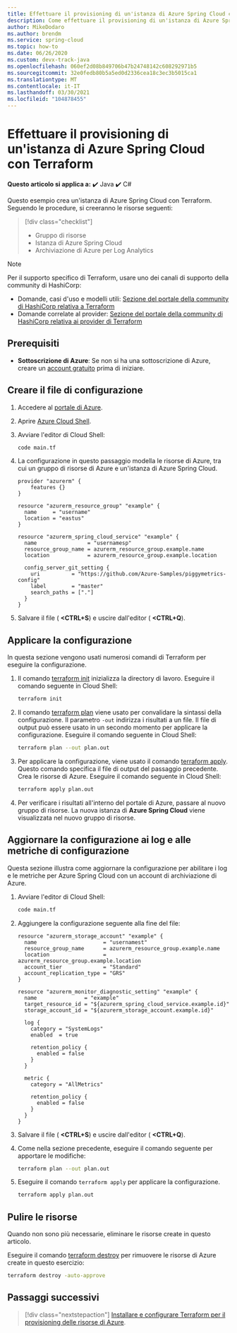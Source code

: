 ```yaml
---
title: Effettuare il provisioning di un'istanza di Azure Spring Cloud con Terraform
description: Come effettuare il provisioning di un'istanza di Azure Spring Cloud con Terraform.
author: MikeDodaro
ms.author: brendm
ms.service: spring-cloud
ms.topic: how-to
ms.date: 06/26/2020
ms.custom: devx-track-java
ms.openlocfilehash: 060ef2d08b849706b47b24748142c608292971b5
ms.sourcegitcommit: 32e0fedb80b5a5ed0d2336cea18c3ec3b5015ca1
ms.translationtype: MT
ms.contentlocale: it-IT
ms.lasthandoff: 03/30/2021
ms.locfileid: "104878455"
---
```

# <a name="provision-an-azure-spring-cloud-instance-with-terraform"></a>Effettuare il provisioning di un'istanza di Azure Spring Cloud con Terraform

**Questo articolo si applica a:** ✔️ Java ✔️ C#

Questo esempio crea un'istanza di Azure Spring Cloud con Terraform. Seguendo le procedure, si creeranno le risorse seguenti:

> [!div class="checklist"]
> * Gruppo di risorse
> * Istanza di Azure Spring Cloud
> * Archiviazione di Azure per Log Analytics

> [!NOTE]
> Per il supporto specifico di Terraform, usare uno dei canali di supporto della community di HashiCorp:
>
> * Domande, casi d'uso e modelli utili: [Sezione del portale della community di HashiCorp relativa a Terraform](https://discuss.hashicorp.com/c/terraform-core)
> * Domande correlate al provider: [Sezione del portale della community di HashiCorp relativa ai provider di Terraform](https://discuss.hashicorp.com/c/terraform-providers)

## <a name="prerequisites"></a>Prerequisiti

- **Sottoscrizione di Azure**: Se non si ha una sottoscrizione di Azure, creare un [account gratuito](https://azure.microsoft.com/free/?ref=microsoft.com&utm_source=microsoft.com&utm_medium=docs&utm_campaign=visualstudio) prima di iniziare.

## <a name="create-configuration-file"></a>Creare il file di configurazione

1. Accedere al [portale di Azure](https://go.microsoft.com/fwlink/p/?LinkID=525040).

1. Aprire [Azure Cloud Shell](../app-service/quickstart-java.md#use-azure-cloud-shell).

1. Avviare l'editor di Cloud Shell:

    ```bash
    code main.tf
    ```

1. La configurazione in questo passaggio modella le risorse di Azure, tra cui un gruppo di risorse di Azure e un'istanza di Azure Spring Cloud.

    ```hcl
    provider "azurerm" {
        features {}
    }

    resource "azurerm_resource_group" "example" {
      name     = "username"
      location = "eastus"
    }

    resource "azurerm_spring_cloud_service" "example" {
      name                = "usernamesp"
      resource_group_name = azurerm_resource_group.example.name
      location            = azurerm_resource_group.example.location

      config_server_git_setting {
        uri          = "https://github.com/Azure-Samples/piggymetrics-config"
        label        = "master"
        search_paths = ["."]
      }
    }
    ```

1. Salvare il file ( **&lt;CTRL+S**) e uscire dall'editor ( **&lt;CTRL+Q**).

## <a name="apply-the-configuration"></a>Applicare la configurazione

In questa sezione vengono usati numerosi comandi di Terraform per eseguire la configurazione.

1. Il comando [terraform init](https://www.terraform.io/docs/commands/init.html) inizializza la directory di lavoro. Eseguire il comando seguente in Cloud Shell:

    ```bash
    terraform init
    ```

1. Il comando [terraform plan](https://www.terraform.io/docs/commands/plan.html) viene usato per convalidare la sintassi della configurazione. Il parametro `-out` indirizza i risultati a un file. Il file di output può essere usato in un secondo momento per applicare la configurazione. Eseguire il comando seguente in Cloud Shell:

    ```bash
    terraform plan --out plan.out
    ```

1. Per applicare la configurazione, viene usato il comando [terraform apply](https://www.terraform.io/docs/commands/apply.html). Questo comando specifica il file di output del passaggio precedente. Crea le risorse di Azure. Eseguire il comando seguente in Cloud Shell:

    ```bash
    terraform apply plan.out
    ```

1. Per verificare i risultati all'interno del portale di Azure, passare al nuovo gruppo di risorse. La nuova istanza di **Azure Spring Cloud** viene visualizzata nel nuovo gruppo di risorse.

## <a name="update-configuration-to-config-logs-and-metrics"></a>Aggiornare la configurazione ai log e alle metriche di configurazione

Questa sezione illustra come aggiornare la configurazione per abilitare i log e le metriche per Azure Spring Cloud con un account di archiviazione di Azure.

1. Avviare l'editor di Cloud Shell:

    ```bash
    code main.tf
    ```

1. Aggiungere la configurazione seguente alla fine del file:

    ```hcl
    resource "azurerm_storage_account" "example" {
      name                     = "usernamest"
      resource_group_name      = azurerm_resource_group.example.name
      location                 = azurerm_resource_group.example.location
      account_tier             = "Standard"
      account_replication_type = "GRS"
    }

    resource "azurerm_monitor_diagnostic_setting" "example" {
      name               = "example"
      target_resource_id = "${azurerm_spring_cloud_service.example.id}"
      storage_account_id = "${azurerm_storage_account.example.id}"

      log {
        category = "SystemLogs"
        enabled  = true

        retention_policy {
          enabled = false
        }
      }

      metric {
        category = "AllMetrics"

        retention_policy {
          enabled = false
        }
      }
    }
    ```

1. Salvare il file ( **&lt;CTRL+S**) e uscire dall'editor ( **&lt;CTRL+Q**).

1. Come nella sezione precedente, eseguire il comando seguente per apportare le modifiche:

    ```bash
    terraform plan --out plan.out
    ```

1. Eseguire il comando `terraform apply` per applicare la configurazione.

    ```bash
    terraform apply plan.out
    ```

## <a name="clean-up-resources"></a>Pulire le risorse

Quando non sono più necessarie, eliminare le risorse create in questo articolo.

Eseguire il comando [terraform destroy](https://www.terraform.io/docs/commands/destroy.html) per rimuovere le risorse di Azure create in questo esercizio:

```bash
terraform destroy -auto-approve
```

## <a name="next-steps"></a>Passaggi successivi

> [!div class="nextstepaction"]
> [Installare e configurare Terraform per il provisioning delle risorse di Azure](/azure/developer/terraform/getting-started-cloud-shell).